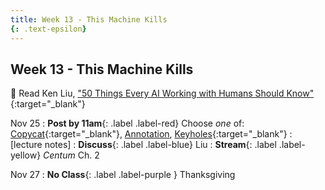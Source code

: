 ```yaml
---
title: Week 13 - This Machine Kills
{: .text-epsilon}
---
```


## Week 13 - This Machine Kills

📖 Read Ken Liu, ["50 Things Every AI Working with Humans Should Know"](ws297y/assets/pdfs/liu_50_things_every_ai_should_know.pdf){:target="_blank"}   

Nov 25
: **Post by 11am**{: .label .label-red} Choose *one* of: [Copycat](https://visforvali.github.io/ws297y/prompts/#copycat){:target="_blank"}, [Annotation](https://visforvali.github.io/ws297y/prompts/#annotation), [Keyholes](https://visforvali.github.io/ws297y/prompts/#keyholes){:target="_blank"}
  : [lecture notes]
: **Discuss**{: .label .label-blue} Liu
: **Stream**{: .label .label-yellow} *Centum* Ch. 2

Nov 27
: **No Class**{: .label .label-purple } Thanksgiving